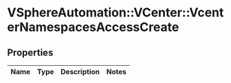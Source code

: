 # VSphereAutomation::VCenter::VcenterNamespacesAccessCreate

## Properties
Name | Type | Description | Notes
------------ | ------------- | ------------- | -------------


